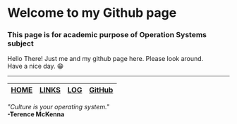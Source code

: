 # Welcome to my Github page
### This page is for academic purpose of Operation Systems subject 

Hello There! Just me and my github page here. Please look around.   
Have a nice day. 😁

---
|[HOME](https://mohammadbramantyo.github.io/os212/) | [LINKS](https://mohammadbramantyo.github.io/os212/LINKS/) | [LOG](https://mohammadbramantyo.github.io/os212/TXT/mylog.txt) | [GitHub](https://github.com/mohammadbramantyo/)|  
| ------ | ------ | ------ | ------ |

<em>"Culture is your operating system." </em>
<br>
<strong>-Terence McKenna</strong>

